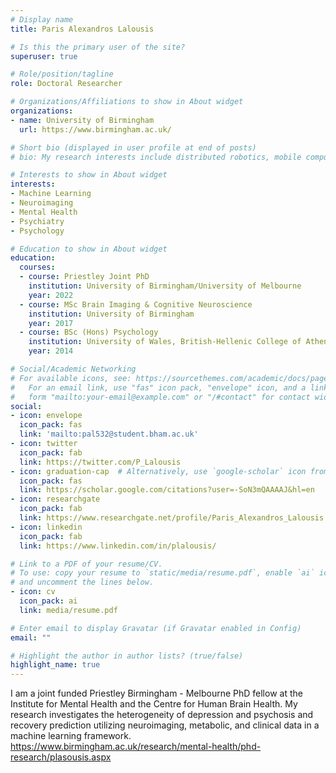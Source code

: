 ```yaml
---
# Display name
title: Paris Alexandros Lalousis

# Is this the primary user of the site?
superuser: true

# Role/position/tagline
role: Doctoral Researcher

# Organizations/Affiliations to show in About widget
organizations:
- name: University of Birmingham
  url: https://www.birmingham.ac.uk/

# Short bio (displayed in user profile at end of posts)
# bio: My research interests include distributed robotics, mobile computing and programmable matter.

# Interests to show in About widget
interests:
- Machine Learning
- Neuroimaging
- Mental Health
- Psychiatry
- Psychology

# Education to show in About widget
education:
  courses:
  - course: Priestley Joint PhD 
    institution: University of Birmingham/University of Melbourne
    year: 2022
  - course: MSc Brain Imaging & Cognitive Neuroscience
    institution: University of Birmingham
    year: 2017
  - course: BSc (Hons) Psychology
    institution: University of Wales, British-Hellenic College of Athens
    year: 2014

# Social/Academic Networking
# For available icons, see: https://sourcethemes.com/academic/docs/page-builder/#icons
#   For an email link, use "fas" icon pack, "envelope" icon, and a link in the
#   form "mailto:your-email@example.com" or "/#contact" for contact widget.
social:
- icon: envelope
  icon_pack: fas
  link: 'mailto:pal532@student.bham.ac.uk'
- icon: twitter
  icon_pack: fab
  link: https://twitter.com/P_Lalousis
- icon: graduation-cap  # Alternatively, use `google-scholar` icon from `ai` icon pack
  icon_pack: fas
  link: https://scholar.google.com/citations?user=-SoN3mQAAAAJ&hl=en
- icon: researchgate
  icon_pack: fab
  link: https://www.researchgate.net/profile/Paris_Alexandros_Lalousis
- icon: linkedin
  icon_pack: fab
  link: https://www.linkedin.com/in/plalousis/

# Link to a PDF of your resume/CV.
# To use: copy your resume to `static/media/resume.pdf`, enable `ai` icons in `params.toml`, 
# and uncomment the lines below.
- icon: cv
  icon_pack: ai
  link: media/resume.pdf

# Enter email to display Gravatar (if Gravatar enabled in Config)
email: ""

# Highlight the author in author lists? (true/false)
highlight_name: true
---
```


I am a joint funded Priestley Birmingham - Melbourne PhD fellow at the Institute for Mental Health and the Centre for Human Brain Health. My research investigates the heterogeneity of depression and psychosis and recovery prediction utilizing neuroimaging, metabolic, and clinical data in a machine learning framework. https://www.birmingham.ac.uk/research/mental-health/phd-research/plasousis.aspx


